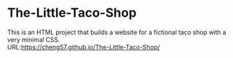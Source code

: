 # The-Little-Taco-Shop
This is an HTML project that builds a website for a fictional taco shop with a very minimal CSS.  
URL:https://cheng57.github.io/The-Little-Taco-Shop/
